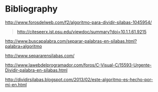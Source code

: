 Bibliography
============

http://www.forosdelweb.com/f2/algoritmo-para-dividir-silabas-1045954/
> http://citeseerx.ist.psu.edu/viewdoc/summary?doi=10.1.1.61.9215



http://www.buscapalabra.com/separar-palabras-en-silabas.html?palabra=algoritmo

http://www.separarensilabas.com/


http://www.lawebdelprogramador.com/foros/C-Visual-C/15593-Urgente-Dividir-palabra-en-silabas.html

http://dividirsilabas.blogspot.com/2013/02/este-algoritmo-es-hecho-por-mi-en.html
